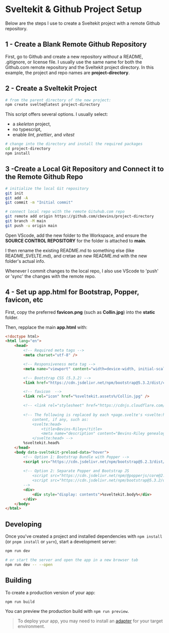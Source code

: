 # Sveltekit & Github Project Setup

Below are the steps I use to create a Sveltekit project with a remote Github repository.

## 1 - Create a Blank Remote Github Repository

First, go to Github and create a new repository *without* a README, .gitignore, or license file.  I usually use the same name for both the Github.com remote repository and the Sveltekit project directory.  In this example, the project and repo names are **project-directory**.

## 2 - Create a Sveltekit Project

```bash
# from the parent directory of the new project:
npm create svelte@latest project-directory
```

This script offers several options. I usually select:
- a *skeleton* project,
- no typescript,
- enable *lint*, *prettier*, and *vitest*

```bash
# change into the directory and install the required packages
cd project-directory
npm install
```

## 3 -Create a Local Git Repository and Connect it to the Remote Github Repo

```bash
# initialize the local Git repository
git init
git add -A
git commit -m "Initial commit"

# connect local repo with the remote Gituhub.com repo
git remote add origin https://github.com/cbevins/project-directory
git branch -M main
git push -u origin main
```

Open VScode, add the new folder to the Workspace, and ensure the **SOURCE CONTROL REPOSITORY** for the folder is attached to **main**.

I then rename the existing README.md to something else (like README_SVELTE.md), and cretae an new README.md with the new folder's actual info.

Whenever I commit changes to the local repo, I also use VScode to 'push' or 'sync' the changes with the remote repo.

## 4 - Set up **app.html** for Bootstrap, Popper, favicon, etc

First, copy the preferred **favicon.png** (such as **Collin.jpg**) into the **static** folder.

Then, repplace the main **app.html** with:

```html
<!doctype html>
<html lang="en">
	<head>
		<!-- Required meta tags -->
		<meta charset="utf-8" />

		<!-- Responsiveness meta tag -->
		<meta name="viewport" content="width=device-width, initial-scale=1" />

		<!-- Bootstrap CSS (5.3.2) -->
		<link href="https://cdn.jsdelivr.net/npm/bootstrap@5.3.2/dist/css/bootstrap.min.css" rel="stylesheet" integrity="sha384-T3c6CoIi6uLrA9TneNEoa7RxnatzjcDSCmG1MXxSR1GAsXEV/Dwwykc2MPK8M2HN" crossorigin="anonymous">

		<!-- favicon  -->
		<link rel="icon" href="%sveltekit.assets%/Collin.jpg" />

		<!-- <link rel="stylesheet" href="https://cdnjs.cloudflare.com/ajax/libs/font-awesome/4.7.0/css/font-awesome.min.css"> -->
		
		<!-- The following is replaced by each +page.svelte's <svelte:head>
			content, if any, such as:
			<svelte:head>
				<title>Bevins-Riley</title>
				<meta name="description" content="Bevins-Riley genealogy" />
			</svelte:head> -->
		%sveltekit.head%
	</head>
	<body data-sveltekit-preload-data="hover">
		<!-- Option 1: Bootstrap Bundle with Popper -->
		<script src="https://cdn.jsdelivr.net/npm/bootstrap@5.2.3/dist/js/bootstrap.bundle.min.js" integrity="sha384-kenU1KFdBIe4zVF0s0G1M5b4hcpxyD9F7jL+jjXkk+Q2h455rYXK/7HAuoJl+0I4" crossorigin="anonymous"></script>
		
		<!-- Option 2: Separate Popper and Bootstrap JS
			<script src="https://cdn.jsdelivr.net/npm/@popperjs/core@2.11.8/dist/umd/popper.min.js" integrity="sha384-I7E8VVD/ismYTF4hNIPjVp/Zjvgyol6VFvRkX/vR+Vc4jQkC+hVqc2pM8ODewa9r" crossorigin="anonymous"></script>
			<script src="https://cdn.jsdelivr.net/npm/bootstrap@5.3.2/dist/js/bootstrap.min.js" integrity="sha384-BBtl+eGJRgqQAUMxJ7pMwbEyER4l1g+O15P+16Ep7Q9Q+zqX6gSbd85u4mG4QzX+" crossorigin="anonymous"></script>
		-->
		<div>
			<div style="display: contents">%sveltekit.body%</div>
		</div>		
	</body>
</html>
```

## Developing

Once you've created a project and installed dependencies with `npm install` (or `pnpm install` or `yarn`), start a development server:

```bash
npm run dev

# or start the server and open the app in a new browser tab
npm run dev -- --open
```

## Building

To create a production version of your app:

```bash
npm run build
```

You can preview the production build with `npm run preview`.

> To deploy your app, you may need to install an [adapter](https://kit.svelte.dev/docs/adapters) for your target environment.
